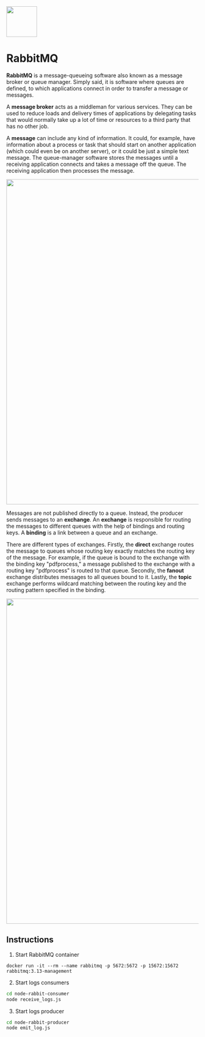 <img src="https://github.com/matiasgimenezdev/hello-rabbitmq/assets/117539520/c387594c-6389-4b37-a21f-4b3533067b43" width="80">

# RabbitMQ
**RabbitMQ** is a message-queueing software also known as a message broker or queue manager. Simply said, it is software where queues are defined, to which applications connect in order to transfer a message or messages. 

A **message broker** acts as a middleman for various services. They can be used to reduce loads and delivery times of applications by delegating tasks that would normally take up a lot of time or resources to a third party that has no other job.

A **message** can include any kind of information. It could, for example, have information about a process or task that should start on another application (which could even be on another server), or it could be just a simple text message. The queue-manager software stores the messages until a receiving application connects and takes a message off the queue. The receiving application then processes the message.

<img src="https://github.com/matiasgimenezdev/hello-rabbitmq/assets/117539520/45a270d5-b516-4863-b5fa-e23b0a0ff92c" width="850">

Messages are not published directly to a queue. Instead, the producer sends messages to an **exchange**. An **exchange** is responsible for routing the messages to different queues with the help of bindings and routing keys. A **binding** is a link between a queue and an exchange.

There are different types of exchanges. Firstly, the **direct** exchange routes the message to queues whose routing key exactly matches the routing key of the message. For example, if the queue is bound to the exchange with the binding key "pdfprocess," a message published to the exchange with a routing key "pdfprocess" is routed to that queue. Secondly, the **fanout** exchange distributes messages to all queues bound to it. Lastly, the **topic** exchange performs wildcard matching between the routing key and the routing pattern specified in the binding.

<img src="https://github.com/matiasgimenezdev/hello-rabbitmq/assets/117539520/559830ca-2ce3-4c05-b80b-bfd7dafecc71" width="850">


## Instructions

1. Start RabbitMQ container

```
docker run -it --rm --name rabbitmq -p 5672:5672 -p 15672:15672 rabbitmq:3.13-management
```

2. Start logs consumers

```bash
cd node-rabbit-consumer
node receive_logs.js
```

3. Start logs producer

```bash
cd node-rabbit-producer
node emit_log.js
```
